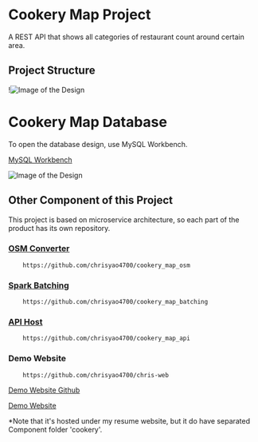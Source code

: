 # Cookery Map Project
A REST API that shows all categories of restaurant count around certain area.
## Project Structure
!![Image of the Design](https://user-images.githubusercontent.com/8865339/95397907-47b5c980-08b9-11eb-81b2-4a849cbe1750.png)



# Cookery Map Database

To open the database design, use MySQL Workbench.

[MySQL Workbench](https://www.mysql.com/products/workbench)

![Image of the Design](https://user-images.githubusercontent.com/8865339/95116521-02986880-06fc-11eb-91b8-611fb240a087.png)

## Other Component of this Project
This project is based on microservice architecture, so each part of the product has its own repository.

### [OSM Converter](https://github.com/chrisyao4700/cookery_map_osm)
```angular2
    https://github.com/chrisyao4700/cookery_map_osm
```

### [Spark Batching](https://github.com/chrisyao4700/cookery_map_batching)
```angular2
    https://github.com/chrisyao4700/cookery_map_batching
```


### [API Host](https://github.com/chrisyao4700/cookery_map_api)
```angular2
    https://github.com/chrisyao4700/cookery_map_api
```

### Demo Website
```angular2
    https://github.com/chrisyao4700/chris-web
```
[Demo Website Github](https://github.com/chrisyao4700/chris-web)

[Demo Website](https://chrisyao0908.com/cookery)

*Note that it's hosted under my resume website, but it do have separated Component folder 'cookery'.